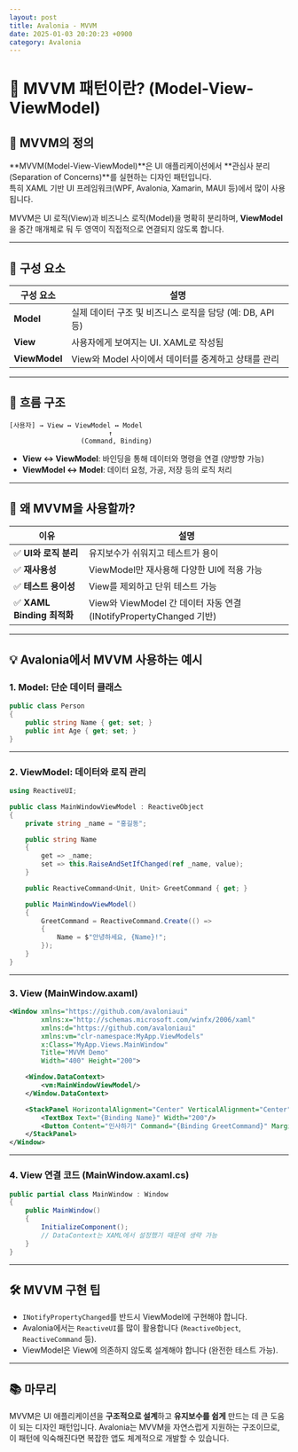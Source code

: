 ```yaml
---
layout: post
title: Avalonia - MVVM
date: 2025-01-03 20:20:23 +0900
category: Avalonia
---
```

# 🧭 MVVM 패턴이란? (Model-View-ViewModel)

## 📌 MVVM의 정의

**MVVM(Model-View-ViewModel)**은 UI 애플리케이션에서 **관심사 분리(Separation of Concerns)**를 실현하는 디자인 패턴입니다.  
특히 XAML 기반 UI 프레임워크(WPF, Avalonia, Xamarin, MAUI 등)에서 많이 사용됩니다.

MVVM은 UI 로직(View)과 비즈니스 로직(Model)을 명확히 분리하며, **ViewModel**을 중간 매개체로 둬 두 영역이 직접적으로 연결되지 않도록 합니다.

---

## 🧱 구성 요소

| 구성 요소 | 설명 |
|-----------|------|
| **Model** | 실제 데이터 구조 및 비즈니스 로직을 담당 (예: DB, API 등) |
| **View** | 사용자에게 보여지는 UI. XAML로 작성됨 |
| **ViewModel** | View와 Model 사이에서 데이터를 중계하고 상태를 관리 |

---

## 🔄 흐름 구조

```
[사용자] → View ↔ ViewModel ↔ Model
                         ↑
                  (Command, Binding)
```

- **View ↔ ViewModel**: 바인딩을 통해 데이터와 명령을 연결 (양방향 가능)
- **ViewModel ↔ Model**: 데이터 요청, 가공, 저장 등의 로직 처리

---

## 🧠 왜 MVVM을 사용할까?

| 이유 | 설명 |
|------|------|
| ✅ **UI와 로직 분리** | 유지보수가 쉬워지고 테스트가 용이 |
| ✅ **재사용성** | ViewModel만 재사용해 다양한 UI에 적용 가능 |
| ✅ **테스트 용이성** | View를 제외하고 단위 테스트 가능 |
| ✅ **XAML Binding 최적화** | View와 ViewModel 간 데이터 자동 연결 (INotifyPropertyChanged 기반) |

---

## 💡 Avalonia에서 MVVM 사용하는 예시

### 1. Model: 단순 데이터 클래스

```csharp
public class Person
{
    public string Name { get; set; }
    public int Age { get; set; }
}
```

---

### 2. ViewModel: 데이터와 로직 관리

```csharp
using ReactiveUI;

public class MainWindowViewModel : ReactiveObject
{
    private string _name = "홍길동";

    public string Name
    {
        get => _name;
        set => this.RaiseAndSetIfChanged(ref _name, value);
    }

    public ReactiveCommand<Unit, Unit> GreetCommand { get; }

    public MainWindowViewModel()
    {
        GreetCommand = ReactiveCommand.Create(() =>
        {
            Name = $"안녕하세요, {Name}!";
        });
    }
}
```

---

### 3. View (MainWindow.axaml)

```xml
<Window xmlns="https://github.com/avaloniaui"
        xmlns:x="http://schemas.microsoft.com/winfx/2006/xaml"
        xmlns:d="https://github.com/avaloniaui"
        xmlns:vm="clr-namespace:MyApp.ViewModels"
        x:Class="MyApp.Views.MainWindow"
        Title="MVVM Demo"
        Width="400" Height="200">

    <Window.DataContext>
        <vm:MainWindowViewModel/>
    </Window.DataContext>

    <StackPanel HorizontalAlignment="Center" VerticalAlignment="Center">
        <TextBox Text="{Binding Name}" Width="200"/>
        <Button Content="인사하기" Command="{Binding GreetCommand}" Margin="0,10,0,0"/>
    </StackPanel>
</Window>
```

---

### 4. View 연결 코드 (MainWindow.axaml.cs)

```csharp
public partial class MainWindow : Window
{
    public MainWindow()
    {
        InitializeComponent();
        // DataContext는 XAML에서 설정했기 때문에 생략 가능
    }
}
```

---

## 🛠 MVVM 구현 팁

- `INotifyPropertyChanged`를 반드시 ViewModel에 구현해야 합니다.
- Avalonia에서는 `ReactiveUI`를 많이 활용합니다 (`ReactiveObject`, `ReactiveCommand` 등).
- ViewModel은 View에 의존하지 않도록 설계해야 합니다 (완전한 테스트 가능).

---

## 📚 마무리

MVVM은 UI 애플리케이션을 **구조적으로 설계**하고 **유지보수를 쉽게** 만드는 데 큰 도움이 되는 디자인 패턴입니다. Avalonia는 MVVM을 자연스럽게 지원하는 구조이므로, 이 패턴에 익숙해진다면 복잡한 앱도 체계적으로 개발할 수 있습니다.